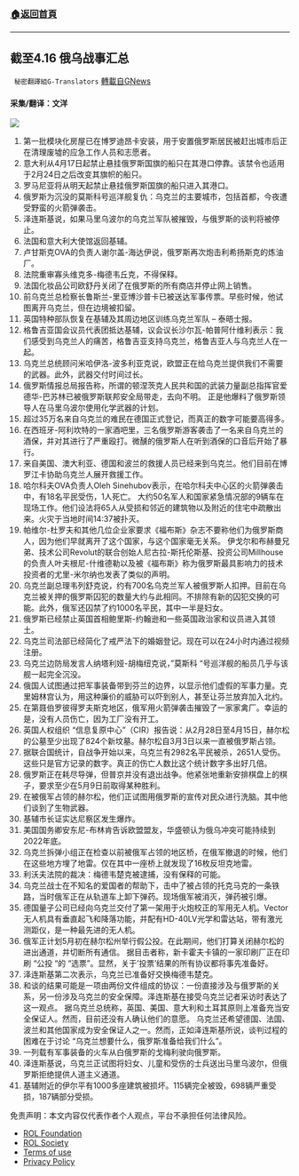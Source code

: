 ###  [:house:返回首頁](https://github.com/ourhimalayas/txt)
---


## 截至4.16 俄乌战事汇总
` 秘密翻譯組G-Translators` [轉載自GNews](https://gnews.org/zh-hans/2357997/)

#### 采集/翻译：文洋
![](https://assets.gnews.org/wp-content/uploads/2022/04/16501355761.png)
1. 第一批模块化房屋已在博罗迪昂卡安装，用于安置俄罗斯居民被赶出城市后正在清理废墟的应急工作人员和志愿者。
2. 意大利从4月17日起禁止悬挂俄罗斯国旗的船只在其港口停靠。该禁令也适用于2月24日之后改变其旗帜的船只。
3. 罗马尼亚将从明天起禁止悬挂俄罗斯国旗的船只进入其港口。
4. 俄罗斯为沉没的莫斯科号巡洋舰复仇：乌克兰的主要城市，包括首都，今夜遭受野蛮的火箭弹袭击。
5. 泽连斯基说，如果马里乌波尔的乌克兰军队被摧毁，与俄罗斯的谈判将被停止。
6. 法国和意大利大使馆返回基辅。
7. 卢甘斯克OVA的负责人谢尔盖-海达伊说，俄罗斯再次炮击利希扬斯克的炼油厂。
8. 法院重审寡头维克多-梅德韦丘克，不得保释。
9. 法国化妆品公司欧舒丹关闭了在俄罗斯的所有商店并停止网上销售。
10. 前乌克兰总检察长鲁斯兰-里亚博沙普卡已被送达军事传票。早些时候，他试图离开乌克兰，但在边境被扣留。
11. 英国特种部队恢复在基辅及其周边地区训练乌克兰军队 – 泰晤士报。
12. 格鲁吉亚国会议员代表团抵达基辅，议会议长沙尔瓦-帕普阿什维利表示：我们感受到乌克兰人的痛苦，格鲁吉亚支持乌克兰，格鲁吉亚人与乌克兰人在一起。
13. 乌克兰总统顾问米哈伊洛-波多利亚克说，欧盟正在给乌克兰提供我们不需要的武器。此外，武器交付时间过长。
14. 俄罗斯情报总局报告称，所谓的顿涅茨克人民共和国的武装力量副总指挥官爱德华-巴苏林已被俄罗斯联邦安全局带走，去向不明。
正是他爆料了俄罗斯领导人在马里乌波尔使用化学武器的计划。
15. 超过35万名来自乌克兰的难民在德国正式登记，而真正的数字可能要高得多。
16. 在西班牙-阿利坎特的一家酒吧里，三名俄罗斯游客袭击了一名来自乌克兰的酒保，并对其进行了严重殴打。微醺的俄罗斯人在听到酒保的口音后开始了暴行。
17. 来自美国、澳大利亚、德国和波兰的救援人员已经来到乌克兰。他们目前在博罗江卡协助乌克兰人展开救援工作。
18. 哈尔科夫OVA负责人Oleh Sinehubov表示，在哈尔科夫中心区的火箭弹袭击中，有18名平民受伤，1人死亡。
大约50名军人和国家紧急情况部的9辆车在现场工作。他们设法将65人从受损和邻近的建筑物以及附近的住宅中疏散出来。火灾于当地时间14:37被扑灭。
19. 帕维尔-杜罗夫和其他几位企业家要求《福布斯》杂志不要称他们为俄罗斯商人，因为他们早就离开了这个国家，与这个国家毫无关系。
伊戈尔和布赫曼兄弟、技术公司Revolut的联合创始人尼古拉-斯托伦斯基、投资公司Millhouse的负责人叶夫根尼-什维德勒以及被《福布斯》称为俄罗斯最具影响力的技术投资者的尤里-米尔纳也发表了类似的声明。
20. 乌克兰副总理韦列舒克说，约有700名乌克兰军人被俄罗斯人扣押。目前在乌克兰被关押的俄罗斯囚犯的数量大约与此相同。不排除有新的囚犯交换的可能。此外，俄军还囚禁了约1000名平民，其中一半是妇女。
21. 俄罗斯已经禁止英国首相鲍里斯-约翰逊和一些英国政治家和议员进入其领土。
22. 乌克兰司法部已经简化了戒严法下的婚姻登记。现在可以在24小时内通过视频注册。
23. 乌克兰边防局发言人纳塔利娅-胡梅纽克说，”莫斯科 “号巡洋舰的船员几乎与该舰一起完全沉没。
24. 俄国人试图通过把军事装备带到芬兰的边界，以显示他们虚假的军事力量。克里姆林宫认为，用这种廉价的威胁可以吓到别人，甚至让芬兰放弃加入北约。
25. 在第聂伯罗彼得罗夫斯克地区，俄军用火箭弹袭击摧毁了一家家禽厂。幸运的是，没有人员伤亡，因为工厂没有开工。
26. 英国人权组织 “信息复原中心”（CIR）报告说：从2月28日至4月15日，赫尔松的公墓至少出现了824个新坟墓。赫尔松自3月3日以来一直被俄罗斯占领。
27. 据联合国统计，自战争开始以来，乌克兰有2982名平民被杀，2651人受伤。
这些只是官方记录的数字。真正的伤亡人数比这个统计数字多出好几倍。
28. 俄罗斯正在耗尽导弹，但普京并没有退出战争。他紧张地重新安排棋盘上的棋子，要求至少在5月9日前取得某种胜利。
29. 在被俄军占领的赫尔松，他们正试图用俄罗斯的宣传对民众进行洗脑。其中他们谈到了生物武器。
30. 基辅市长证实达尼察区发生爆炸。
31. 美国国务卿安东尼-布林肯告诉欧盟盟友，华盛顿认为俄乌冲突可能持续到2022年底。
32. 乌克兰拆弹小组正在检查以前被俄军占领的地区桥，在俄军撤退的时候，他们在这些地方埋了地雷。仅在其中一座桥上就发现了16枚反坦克地雷。
33. 利沃夫法院的裁决：梅德韦楚克被逮捕，没有保释的可能。
34. 乌克兰战士在不知名的爱国者的帮助下，击中了被占领的托克马克的一条铁路，当时俄军正在从轨道车上卸下弹药。现场俄军被消灭，弹药被引爆。
35. 德国量子公司已经向乌克兰交付了第一架用于火炮校正的军用无人机。Vector无人机具有垂直起飞和降落功能，并配有HD-40LV光学和雷达站，带有激光测距仪，是一种最先进的无人机。
36. 俄军正计划5月初在赫尔松州举行假公投。在此期间，他们打算关闭赫尔松的进出通道，并切断所有通信。
据目击者称，新卡霍夫卡镇的一家印刷厂正在印刷 “公投 “的 “选票”。显然，关于’投票’结果的所有协议都将事先准备好。
37. 泽连斯基第二次表示，乌克兰已准备好交换梅德韦楚克。
38. 和谈的结果可能是一项由两份文件组成的协议：一份直接涉及与俄罗斯的关系，另一份涉及乌克兰的安全保障。泽连斯基在接受乌克兰记者采访时表达了这一观点。
据乌克兰总统称，英国、美国、意大利和土耳其原则上准备充当安全保证人。然而，目前还没有人确认他们的意愿。
乌克兰还希望德国、法国、波兰和其他国家成为安全保证人之一。然而，正如泽连斯基所说，谈判过程的困难在于讨论 “乌克兰想要什么，俄罗斯准备给我们什么”。
39. 一列载有军事装备的火车从白俄罗斯的戈梅利驶向俄罗斯。
40. 泽连斯基说，乌克兰正试图将妇女、儿童和受伤的士兵送出马里乌波尔，但俄罗斯拒绝提供人道主义通道。
41. 基辅附近的伊尔平有1000多座建筑被损坏。115辆完全被毁，698辆严重受损，187辆部分受损。


 

免责声明：本文内容仅代表作者个人观点，平台不承担任何法律风险。

- [ROL Foundation](https://rolfoundation.org/)
- [ROL Society](https://rolsociety.org/)
- [Terms of use](https://gnews.org/terms-of-use-3/)
- [Privacy Policy](https://gnews.org/privacy-policy/)
